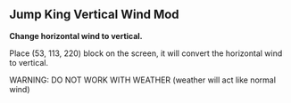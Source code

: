 ## Jump King Vertical Wind Mod

**Change horizontal wind to vertical.**

Place (53, 113, 220) block on the screen, it will convert the horizontal wind to vertical.

WARNING: DO NOT WORK WITH WEATHER (weather will act like normal wind)
